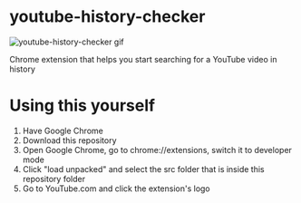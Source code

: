 # youtube-history-checker
![youtube-history-checker gif](https://i.imgur.com/8PaRlgS.gif)

Chrome extension that helps you start searching for a YouTube video in history

# Using this yourself
1. Have Google Chrome
2. Download this repository
3. Open Google Chrome, go to chrome://extensions, switch it to developer mode
4. Click "load unpacked" and select the src folder that is inside this repository folder
5. Go to YouTube.com and click the extension's logo
